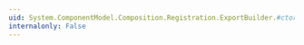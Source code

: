 ```yaml
---
uid: System.ComponentModel.Composition.Registration.ExportBuilder.#ctor
internalonly: False
---
```

